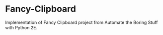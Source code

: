 # Fancy-Clipboard
Implementation of Fancy Clipboard project from Automate the Boring Stuff with Python 2E.
